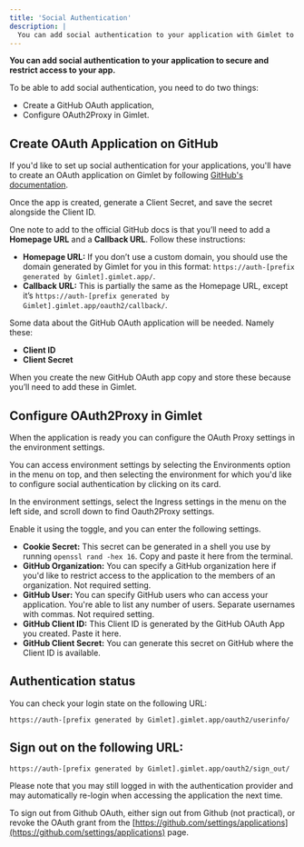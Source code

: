 ```yaml
---
title: 'Social Authentication'
description: |
  You can add social authentication to your application with Gimlet to secure access.
---
```


**You can add social authentication to your application to secure and restrict access to your app.**

To be able to add social authentication, you need to do two things:
- Create a GitHub OAuth application,
- Configure OAuth2Proxy in Gimlet.

## Create OAuth Application on GitHub

If you'd like to set up social authentication for your applications, you'll have to create an OAuth application on Gimlet by following [GitHub's documentation](https://docs.github.com/en/apps/oauth-apps/building-oauth-apps/creating-an-oauth-app).

Once the app is created, generate a Client Secret, and save the secret alongside the Client ID.

One note to add to the official GitHub docs is that you’ll need to add a **Homepage URL** and a **Callback URL**. Follow these instructions:

- **Homepage URL:** If you don’t use a custom domain, you should use the domain generated by Gimlet for you in this format: `https://auth-[prefix generated by Gimlet].gimlet.app/`.
- **Callback URL:** This is partially the same as the Homepage URL, except it’s `https://auth-[prefix generated by Gimlet].gimlet.app/oauth2/callback/`.

Some data about the GitHub OAuth application will be needed. Namely these:
- **Client ID**
- **Client Secret**

When you create the new GitHub OAuth app copy and store these because you’ll need to add these in Gimlet.

## Configure OAuth2Proxy in Gimlet

When the application is ready you can configure the OAuth Proxy settings in the environment settings.

You can access environment settings by selecting the Environments option in the menu on top, and then selecting the environment for which you'd like to configure social authentication by clicking on its card.

In the environment settings, select the Ingress settings in the menu on the left side, and scroll down to find Oauth2Proxy settings.

Enable it using the toggle, and you can enter the following settings.

- **Cookie Secret:** This secret can be generated in a shell you use by running `openssl rand -hex 16`. Copy and paste it here from the terminal.
- **GitHub Organization:** You can specify a GitHub organization here if you'd like to restrict access to the application to the members of an organization. Not required setting.
- **GitHub User:** You can specify GitHub users who can access your application. You're able to list any number of users. Separate usernames with commas. Not required setting.
- **GitHub Client ID:** This Client ID is generated by the GitHub OAuth App you created. Paste it here.
- **GitHub Client Secret:** You can generate this secret on GitHub where the Client ID is available.

## Authentication status

You can check your login state on the following URL:

`https://auth-[prefix generated by Gimlet].gimlet.app/oauth2/userinfo/`

## Sign out on the following URL:

`https://auth-[prefix generated by Gimlet].gimlet.app/oauth2/sign_out/`

Please note that you may still logged in with the authentication provider and may automatically re-login when accessing the application the next time.

To sign out from Github OAuth, either sign out from Github (not practical), or revoke the OAuth grant from the [https://github.com/settings/applications](https://github.com/settings/applications) page.
